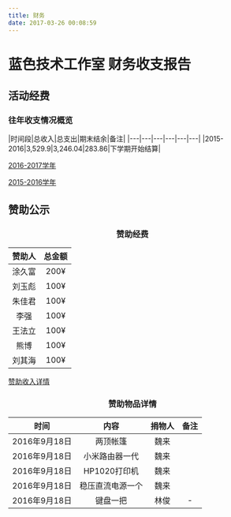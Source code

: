```yaml
---
title: 财务
date: 2017-03-26 00:08:59
---
```

# 蓝色技术工作室 财务收支报告

## 活动经费

### 往年收支情况概览

|时间段|总收入|总支出|期末结余|备注|
|---|---|---|---|---|---|
|2015-2016|3,529.9|3,246.04|283.86|下学期开始结算|

 [2016-2017学年](2016_2017/)
 
 [2015-2016学年](2015_2016/)


## 赞助公示

### <p align="center" color="red">赞助经费</p>
|赞助人|总金额|
|:---:|:---:|
|涂久富|200¥|
|刘玉彪|100¥|
|朱佳君|100¥|
|李强|100¥|
|王法立|100¥|
|熊博|100¥|
|刘其海|100¥|

[赞助收入详情](赞助详情/)

### <p align="center" color="red">赞助物品详情</p>

|时间|内容|捐物人|备注|
|:---:|:---:|:---:|:---:|
|2016年9月18日|两顶帐篷|魏来||
|2016年9月18日|小米路由器一代|魏来||
|2016年9月18日|HP1020打印机|魏来||
|2016年9月18日|稳压直流电源一个|魏来||
|2016年9月18日|键盘一把|林俊|-|
